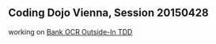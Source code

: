 ## Coding Dojo Vienna, Session 20150428

working on [Bank OCR Outside-In TDD](http://www.slideshare.net/pkofler/coding-dojo-bank-ocr-outsidein-2015)
